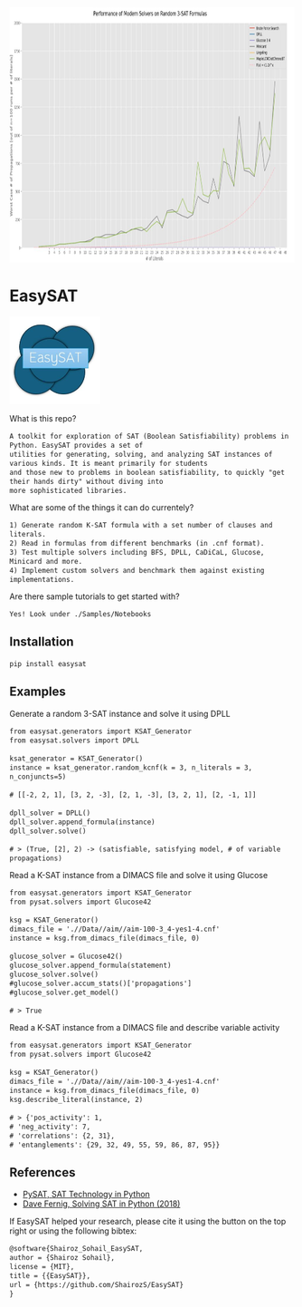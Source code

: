 <img src="./assets/scaling_graph.JPG" width="900" height="450" />

# EasySAT

<img src="./assets/logo.JPG" width="160" height="155" /> 


What is this repo?
```
A toolkit for exploration of SAT (Boolean Satisfiability) problems in Python. EasySAT provides a set of
utilities for generating, solving, and analyzing SAT instances of various kinds. It is meant primarily for students
and those new to problems in boolean satisfiability, to quickly "get their hands dirty" without diving into
more sophisticated libraries. 
```

What are some of the things it can do currentely?
```
1) Generate random K-SAT formula with a set number of clauses and literals.
2) Read in formulas from different benchmarks (in .cnf format).
3) Test multiple solvers including BFS, DPLL, CaDiCaL, Glucose, Minicard and more.
4) Implement custom solvers and benchmark them against existing implementations.
```

Are there sample tutorials to get started with?
```
Yes! Look under ./Samples/Notebooks
```

## Installation
```
pip install easysat
```

## Examples
Generate a random 3-SAT instance and solve it using DPLL
```
from easysat.generators import KSAT_Generator
from easysat.solvers import DPLL

ksat_generator = KSAT_Generator()
instance = ksat_generator.random_kcnf(k = 3, n_literals = 3, n_conjuncts=5)

# [[-2, 2, 1], [3, 2, -3], [2, 1, -3], [3, 2, 1], [2, -1, 1]]

dpll_solver = DPLL()
dpll_solver.append_formula(instance)
dpll_solver.solve()

# > (True, [2], 2) -> (satisfiable, satisfying model, # of variable propagations)
```

Read a K-SAT instance from a DIMACS file and solve it using Glucose
```
from easysat.generators import KSAT_Generator
from pysat.solvers import Glucose42

ksg = KSAT_Generator()
dimacs_file = './/Data//aim//aim-100-3_4-yes1-4.cnf'
instance = ksg.from_dimacs_file(dimacs_file, 0)

glucose_solver = Glucose42()
glucose_solver.append_formula(statement)
glucose_solver.solve() 
#glucose_solver.accum_stats()['propagations']
#glucose_solver.get_model()

# > True
```

Read a K-SAT instance from a DIMACS file and describe variable activity
```
from easysat.generators import KSAT_Generator
from pysat.solvers import Glucose42

ksg = KSAT_Generator()
dimacs_file = './/Data//aim//aim-100-3_4-yes1-4.cnf'
instance = ksg.from_dimacs_file(dimacs_file, 0)
ksg.describe_literal(instance, 2)

# > {'pos_activity': 1,
# 'neg_activity': 7,
# 'correlations': {2, 31},
# 'entanglements': {29, 32, 49, 55, 59, 86, 87, 95}}
```

## References
- [PySAT, SAT Technology in Python](https://pysathq.github.io/)
- [Dave Fernig, Solving SAT in Python (2018)](https://davefernig.com/2018/05/07/solving-sat-in-python/)

If EasySAT helped your research, please cite it using the button on the top right or using the following bibtex:
```
@software{Shairoz_Sohail_EasySAT,
author = {Shairoz Sohail},
license = {MIT},
title = {{EasySAT}},
url = {https://github.com/ShairozS/EasySAT}
}
```
